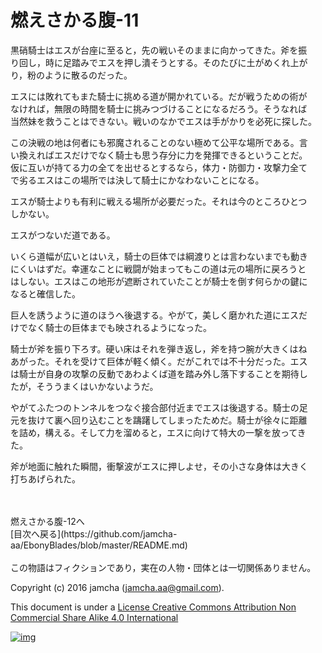 # 燃えさかる腹-11

黒硝騎士はエスが台座に至ると，先の戦いそのままに向かってきた。斧を振  
り回し，時に足踏みでエスを押し潰そうとする。そのたびに土がめくれ上が  
り，粉のように散るのだった。  

エスには敗れてもまた騎士に挑める道が開かれている。だが戦うための術が  
なければ，無限の時間を騎士に挑みつづけることになるだろう。そうなれば  
当然妹を救うことはできない。戦いのなかでエスは手がかりを必死に探した。  

この決戦の地は何者にも邪魔されることのない極めて公平な場所である。言  
い換えればエスだけでなく騎士も思う存分に力を発揮できるということだ。  
仮に互いが持てる力の全てを出せるとするなら，体力・防御力・攻撃力全て  
で劣るエスはこの場所では決して騎士にかなわないことになる。  

エスが騎士よりも有利に戦える場所が必要だった。それは今のところひとつ  
しかない。  

エスがつないだ道である。  

いくら道幅が広いとはいえ，騎士の巨体では綱渡りとは言わないまでも動き  
にくいはずだ。幸運なことに戦闘が始まってもこの道は元の場所に戻ろうと  
はしない。エスはこの地形が遮断されていたことが騎士を倒す何らかの鍵に  
なると確信した。  

巨人を誘うように道のほうへ後退する。やがて，美しく磨かれた道にエスだ  
けでなく騎士の巨体までも映されるようになった。  

騎士が斧を振り下ろす。硬い床はそれを弾き返し，斧を持つ腕が大きくはね  
あがった。それを受けて巨体が軽く傾く。だがこれでは不十分だった。エス  
は騎士が自身の攻撃の反動であわよくば道を踏み外し落下することを期待し  
たが，そううまくはいかないようだ。  

やがてふたつのトンネルをつなぐ接合部付近までエスは後退する。騎士の足  
元を抜けて裏へ回り込むことを躊躇してしまったためだ。騎士が徐々に距離  
を詰め，構える。そして力を溜めると，エスに向けて特大の一撃を放ってき  
た。  

斧が地面に触れた瞬間，衝撃波がエスに押しよせ，その小さな身体は大きく  
打ちあげられた。  

<br>  
<br>  
燃えさかる腹-12へ  

<br>  
[目次へ戻る](https://github.com/jamcha-aa/EbonyBlades/blob/master/README.md)  
<br>  
<br>  
この物語はフィクションであり，実在の人物・団体とは一切関係ありません。  

Copyright (c) 2016 jamcha (jamcha.aa@gmail.com).  

This document is under a [License Creative Commons Attribution Non Commercial Share Alike 4.0 International](http://creativecommons.org/licenses/by-nc-sa/4.0/deed)  

[![img](http://i.creativecommons.org/l/by-nc-sa/3.0/80x15.png)](http://creativecommons.org/licenses/by-nc-sa/4.0/deed)